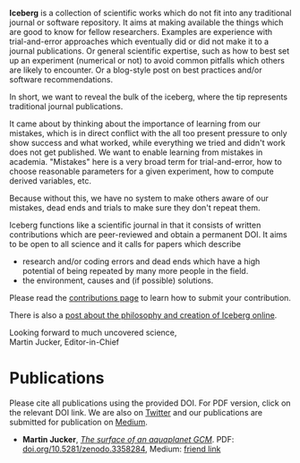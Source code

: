 
**Iceberg** is a collection of scientific works which do not fit into any traditional journal
or software repository. It aims at making available the things which are good to know for fellow
researchers. Examples are experience with trial-and-error approaches which eventually did or did not
make it to a journal publications. Or general scientific expertise, such as how to best set up an experiment
(numerical or not) to avoid common pitfalls which others are likely to encounter. Or a blog-style post on
best practices and/or software recommendations.

In short, we want to reveal the bulk of the iceberg, where the tip represents traditional journal publications.

It came about by thinking about the importance of learning from our mistakes, which is in direct conflict with the
all too present pressure to only show success and what worked, while everything we tried and didn't work does not
get published. We want to enable learning from mistakes in academia. "Mistakes" here is a very broad term for trial-and-error, how to choose reasonable parameters for a given experiment, how to compute derived variables, etc.

Because without this, we have no system to make others aware of our mistakes, dead ends and trials to make sure they
don't repeat them.

Iceberg functions like a scientific journal in that it consists of written contributions which are peer-reviewed and obtain a permanent DOI. It aims to be open to all science and it calls for papers which describe
- research and/or coding errors and dead ends which have a high potential of being repeated by many more people in the field.
- the environment, causes and (if possible) solutions.

Please read the [contributions page](CONTRIBUTE.MD) to learn how to submit your contribution.

There is also a [post about the philosophy and creation of Iceberg online](https://climateextremes.org.au/learning-from-your-their-mistakes/).

Looking forward to much uncovered science,
<br>
Martin Jucker, Editor-in-Chief

# Publications

Please cite all publications using the provided DOI. For PDF version, click on the relevant DOI link. We are also on [Twitter](https://twitter.com/ResearchIceberg) and our publications are submitted for publication on [Medium](https://medium.com/@ResearchIceberg).
- **Martin Jucker**, [_The surface of an aquaplanet GCM_](https://research-iceberg.github.io/papers/M_Jucker_201907/). PDF: [doi.org/10.5281/zenodo.3358284](https://doi.org/10.5281/zenodo.3358284), Medium: [friend link](https://l.facebook.com/l.php?u=https%3A%2F%2Fmedium.com%2F%40ResearchIceberg%2Fthe-surface-of-an-aquaplanet-gcm-122e1ae3dbad%3Fsource%3Dfriends_link%26sk%3Dfa41a51695c878046061dbc6f4430fab%26fbclid%3DIwAR1X7_adZyYL4vNjbS15e4YENEjUPeNR2W0s6zhUp1E9-pcZ9d7k5ckuGRA&h=AT2jKHMQCGOUT-VGhqz72lainmQMCQWUpx-c77Pd7iVu87tOg_YNFGef-09xucKHqmK4rr0uTsgg51MMOrLgLo5Pt1WPPEpWKVZfs1j9S2r4-aIMYYS0omOsxT7xmdhbafwHpKg)
